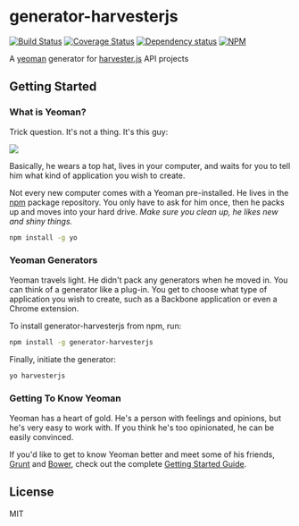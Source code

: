 # generator-harvesterjs

[![Build Status](https://travis-ci.org/dclucas/generator-harvesterjs.svg?branch=master)](https://travis-ci.org/dclucas/generator-harvesterjs)
[![Coverage Status](https://coveralls.io/repos/dclucas/generator-harvesterjs/badge.svg?branch=feature%2Fcoverage)](https://coveralls.io/r/dclucas/generator-harvesterjs?branch=feature%2Fcoverage)
[![Dependency status](https://david-dm.org/dclucas/generator-harvesterjs.svg)](https://david-dm.org/dclucas/generator-harvesterjs)
[![NPM](https://nodei.co/npm/generator-harvesterjs.png)](https://nodei.co/npm/generator-harvesterjs/)

A [yeoman](http://yeoman.io) generator for [harvester.js](https://github.com/agco/harvesterjs) API projects

## Getting Started

### What is Yeoman?

Trick question. It's not a thing. It's this guy:

![](http://i.imgur.com/JHaAlBJ.png)

Basically, he wears a top hat, lives in your computer, and waits for you to tell him what kind of application you wish to create.

Not every new computer comes with a Yeoman pre-installed. He lives in the [npm](https://npmjs.org) package repository. You only have to ask for him once, then he packs up and moves into your hard drive. *Make sure you clean up, he likes new and shiny things.*

```bash
npm install -g yo
```

### Yeoman Generators

Yeoman travels light. He didn't pack any generators when he moved in. You can think of a generator like a plug-in. You get to choose what type of application you wish to create, such as a Backbone application or even a Chrome extension.

To install generator-harvesterjs from npm, run:

```bash
npm install -g generator-harvesterjs
```

Finally, initiate the generator:

```bash
yo harvesterjs
```

### Getting To Know Yeoman

Yeoman has a heart of gold. He's a person with feelings and opinions, but he's very easy to work with. If you think he's too opinionated, he can be easily convinced.

If you'd like to get to know Yeoman better and meet some of his friends, [Grunt](http://gruntjs.com) and [Bower](http://bower.io), check out the complete [Getting Started Guide](https://github.com/yeoman/yeoman/wiki/Getting-Started).


## License

MIT

